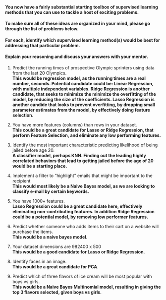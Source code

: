 #### You now have a fairly substantial starting toolbox of supervised learning methods that you can use to tackle a host of exciting problems.  

#### To make sure all of these ideas are organized in your mind, please go through the list of problems below. 

#### For each, identify which supervised learning method(s) would be best for addressing that particular problem.  

#### Explain your reasoning and discuss your answers with your mentor.

1.  Predict the running times of prospective Olympic sprinters using data from the last 20 Olympics.  
__This would be regression model, as the running times are a real number, seconds.  Potential candidate could be: Linear Regression, with multiple independent variables.  Ridge Regression is another candidate, that seeks to minimize the minimize the overfitting of the model, by reducing the size of the coefficients.  Lasso Regression is another candide that looks to prevent overfitting, by dropping small parameter estimates from the model, by effectively doing feature selection.__  

1.  You have more features (columns) than rows in your dataset.  
__This could be a great candidate for Lasso or Ridge Regression, that perform Feature Selection, and eliminate any low performing features.__  

1.  Identify the most important characteristic predicting likelihood of being jailed before age 20.  
__A classifier model, perhaps  KNN.  Finding out the leading highly correlated behaviors that lead to getting jailed before the age of 20 would be a starting place.__

1.  Implement a filter to “highlight” emails that might be important to the recipient  
__This would most likely be a Naive Bayes model, as we are looking to classify e-mail by certain keywords.__  

1.  You have 1000+ features.  
__Lasso Regression could be a great candidate here, effectively eliminating non-contributing features.  In addition Ridge Regression could be a potential model, by removing low performer features.__
1.  Predict whether someone who adds items to their cart on a website will purchase the items.  
__This would be a naive bayes model.__  

1.  Your dataset dimensions are 982400 x 500  
__This would be a good candidate for Lasso or Ridge Regression.__  

1.  Identify faces in an image.  
__This would be a great candidate for PCA__. 

1.  Predict which of three flavors of ice cream will be most popular with boys vs girls.   
__This would be a Naive Bayes Multinomial model, resulting in giving the top 3 flavors selected, given boys vs girls.__